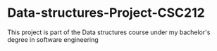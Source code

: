# Data-structures-Project-CSC212
This project is part of the Data structures course under my bachelor's degree in software engineering
